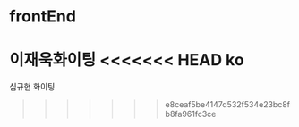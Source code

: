 # frontEnd

이재욱화이팅
<<<<<<< HEAD
ko
=======
심규현 화이팅
>>>>>>> e8ceaf5be4147d532f534e23bc8fb8fa961fc3ce
